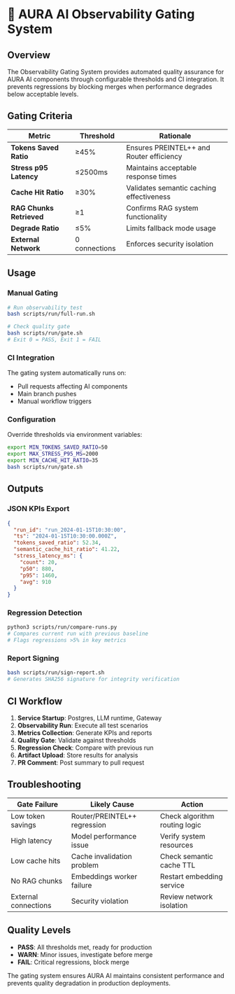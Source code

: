 # 🚪 AURA AI Observability Gating System

## Overview

The Observability Gating System provides automated quality assurance for AURA AI components through configurable thresholds and CI integration. It prevents regressions by blocking merges when performance degrades below acceptable levels.

## Gating Criteria

| Metric | Threshold | Rationale |
|--------|-----------|-----------|
| **Tokens Saved Ratio** | ≥45% | Ensures PREINTEL++ and Router efficiency |
| **Stress p95 Latency** | ≤2500ms | Maintains acceptable response times |
| **Cache Hit Ratio** | ≥30% | Validates semantic caching effectiveness |
| **RAG Chunks Retrieved** | ≥1 | Confirms RAG system functionality |
| **Degrade Ratio** | ≤5% | Limits fallback mode usage |
| **External Network** | 0 connections | Enforces security isolation |

## Usage

### Manual Gating
```bash
# Run observability test
bash scripts/run/full-run.sh

# Check quality gate
bash scripts/run/gate.sh
# Exit 0 = PASS, Exit 1 = FAIL
```

### CI Integration
The gating system automatically runs on:
- Pull requests affecting AI components
- Main branch pushes
- Manual workflow triggers

### Configuration
Override thresholds via environment variables:
```bash
export MIN_TOKENS_SAVED_RATIO=50
export MAX_STRESS_P95_MS=2000
export MIN_CACHE_HIT_RATIO=35
bash scripts/run/gate.sh
```

## Outputs

### JSON KPIs Export
```json
{
  "run_id": "run_2024-01-15T10:30:00",
  "ts": "2024-01-15T10:30:00.000Z",
  "tokens_saved_ratio": 52.34,
  "semantic_cache_hit_ratio": 41.22,
  "stress_latency_ms": {
    "count": 20,
    "p50": 880,
    "p95": 1460,
    "avg": 910
  }
}
```

### Regression Detection
```bash
python3 scripts/run/compare-runs.py
# Compares current run with previous baseline
# Flags regressions >5% in key metrics
```

### Report Signing
```bash
bash scripts/run/sign-report.sh
# Generates SHA256 signature for integrity verification
```

## CI Workflow

1. **Service Startup**: Postgres, LLM runtime, Gateway
2. **Observability Run**: Execute all test scenarios
3. **Metrics Collection**: Generate KPIs and reports
4. **Quality Gate**: Validate against thresholds
5. **Regression Check**: Compare with previous run
6. **Artifact Upload**: Store results for analysis
7. **PR Comment**: Post summary to pull request

## Troubleshooting

| Gate Failure | Likely Cause | Action |
|--------------|--------------|--------|
| Low token savings | Router/PREINTEL++ regression | Check algorithm routing logic |
| High latency | Model performance issue | Verify system resources |
| Low cache hits | Cache invalidation problem | Check semantic cache TTL |
| No RAG chunks | Embeddings worker failure | Restart embedding service |
| External connections | Security violation | Review network isolation |

## Quality Levels

- **PASS**: All thresholds met, ready for production
- **WARN**: Minor issues, investigate before merge
- **FAIL**: Critical regressions, block merge

The gating system ensures AURA AI maintains consistent performance and prevents quality degradation in production deployments.